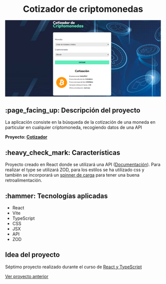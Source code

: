 <h1 align="center">Cotizador de criptomonedas</h1>
<div align="center">
    <img src="public/cotizador.PNG" style="width:700px" alt="Cotizador de criptomonedas"> 
</div>

<h2> :page_facing_up: Descripción del proyecto</h2>

<p> La aplicación consiste en la búsqueda de la cotización de una moneda en particular en cualquier criptomoneda, recogiendo
datos de una API</p>

<b>Proyecto: <a href="https://monumental-taffy-293568.netlify.app" target="_blank">Cotizador</a></b>

<h2> :heavy_check_mark: Características</h2>
<p> Proyecto creado en React donde se utilizará una API (<a href="https://min-api.cryptocompare.com/documentation">Documentación</a>).
  Para realizar el type se utilizará ZOD, para los estilos se ha utilizado css y también 
  se incorporará un <a href="https://tobiasahlin.com/spinkit/">spinner de carga</a> para tener una buena retroalimentación.
</p>

<h2> :hammer: Tecnologías aplicadas</h2>

<ul>
  <li>React</li>
  <li>Vite</li>
  <li>TypeScript</li>
  <li>CSS</li>
  <li>JSX</li>
  <li>API</li>
  <li>ZOD</li>
</ul>

<h2>Idea del proyecto</h2>
<p>Séptimo proyecto realizado durante el curso de <a href="https://www.udemy.com/course/react-de-principiante-a-experto-creando-mas-de-10-aplicaciones/?couponCode=KEEPLEARNING">React y TypeScript</a></p>

<a href="https://github.com/antii16/clima-react"> Ver proyecto anterior </a> 
